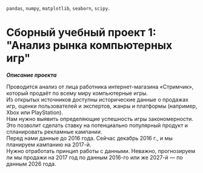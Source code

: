 `pandas`, `numpy`, `matplotlib`, `seaborn`, `scipy`.

# Сборный учебный проект 1: "Анализ рынка компьютерных игр"

***Описание проекта***

Проводится анализ от лица работника интернет-магазина «Стримчик», который продаёт по всему миру компьютерные игры. 
<br>Из открытых источников доступны исторические данные о продажах игр, оценки пользователей и экспертов, жанры и платформы (например, Xbox или PlayStation). 
<br>Нам нужно выявить определяющие успешность игры закономерности. 
<br>Это позволит сделать ставку на потенциально популярный продукт и спланировать рекламные кампании.
<br>Перед нами данные до 2016 года. Сейчас декабрь 2016 г., и мы планируем кампанию на 2017-й. 
<br>Нужно отработать принцип работы с данными. Неважно, прогнозируем ли мы продажи на 2017 год по данным 2016-го или же 2027-й — по данным 2026 года.
